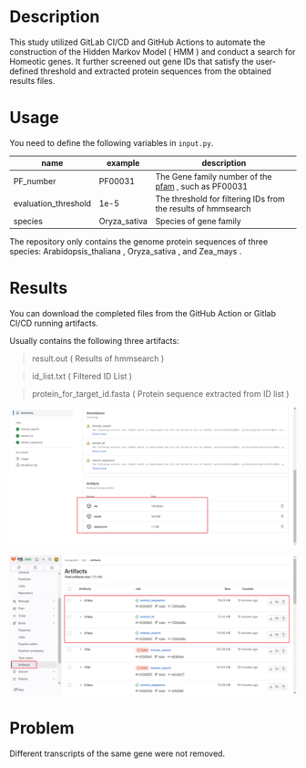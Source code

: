 # Description

This study utilized GitLab CI/CD and GitHub Actions to automate the construction of the Hidden Markov Model ( HMM ) and conduct a search for Homeotic genes. It further screened out gene IDs that satisfy the user-defined threshold and extracted protein sequences from the obtained results files.

# Usage

You need to define the following variables in `input.py`.

| name | example | description |
| -- | -- | -- |
| PF_number | PF00031 | The Gene family number of the [pfam](http://pfam-legacy.xfam.org/) , such as PF00031 |
| evaluation_threshold | 1e-5 | The threshold for filtering IDs from the results of hmmsearch |
| species | Oryza_sativa | Species of gene family |

The repository only contains the genome protein sequences of three species: Arabidopsis_thaliana , Oryza_sativa , and Zea_mays .

# Results

You can download the completed files from the GitHub Action or Gitlab CI/CD running artifacts.

Usually contains the following three artifacts:

> result.out ( Results of hmmsearch )

> id_list.txt ( Filtered ID List )

> protein_for_target_id.fasta ( Protein sequence extracted from ID list )

![](./assets/20230720140907.png)

![](./assets/20230720003407.png)

# Problem

Different transcripts of the same gene were not removed.
